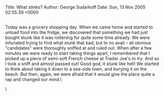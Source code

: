 Title: What stinks?
Author: George Sudarkoff
Date: Sun, 13 Nov 2005 02:55:39 +0000

\
Today was a grocery shopping day. When we came home and started to
unload food into the fridge, we discovered that something we had just
bought stunk like it was rottening for quite some time already. We were
infuriated trying to find what stunk that bad, but to no avail – all
obvious "candidates" were thoroughly sniffed at and ruled out. When
after a few minutes we were ready to start taking things apart, I
remembered that I picked up a piece of semi-soft French cheese at Trader
Joe's to try. And so I took a sniff and almost passed out! Good god, it
stunk like hell! We started to think about taking it down to a sea-side
town, and burying it on the beach. But then, again, we were afraid that
it would give the place quite a rap and changed our mind.\

\


